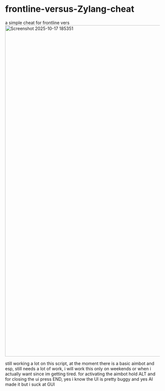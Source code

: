 # frontline-versus-Zylang-cheat
a simple cheat for frontline
vers<img width="1919" height="1079" alt="Screenshot 2025-10-17 185351" src="https://github.com/user-attachments/assets/069ffe99-6c5a-4749-94c0-56512e004f8a" />

still working a lot on this script, at the moment there is a basic aimbot and esp, still needs a lot of work, i will work this only on weekends or when i actually want since im getting tired. for activating the aimbot hold ALT and for closing the ui press END, yes i know the UI is pretty buggy and yes AI made it but i suck at GUI
